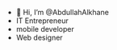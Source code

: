 - 👋 Hi, I’m @AbdullahAlkhane
- IT Entrepreneur
- mobile developer
- Web designer

<!---
AbdullahAlkhane/AbdullahAlkhane is a ✨ special ✨ repository because its `README.md` (this file) appears on your GitHub profile.
You can click the Preview link to take a look at your changes.
--->
